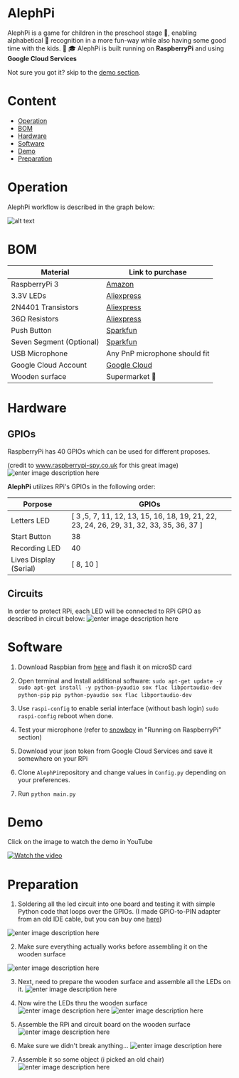 # AlephPi
AlephPi is a game for children in the preschool stage :child:, enabling alphabetical :abcd: recognition in a more fun-way while also having some good time with the kids. :rocket: :mortar_board:
AlephPi is built running on **RaspberryPi** and using  **Google Cloud Services**

Not sure you got it? skip to the [demo section](https://github.com/eladshabo/AlephPi#Demo).


# Content
* [Operation](https://github.com/eladshabo/AlephPi#operation)
* [BOM](https://github.com/eladshabo/AlephPi#bom)
* [Hardware](https://github.com/eladshabo/AlephPi#Hardware)
* [Software](https://github.com/eladshabo/AlephPi#Software)
* [Demo](https://github.com/eladshabo/AlephPi#Demo)
* [Preparation](https://github.com/eladshabo/AlephPi#Preparation)



# Operation
AlephPi workflow is described in the graph below:

![alt text](https://raw.githubusercontent.com/eladshabo/AlephPi/master/images/diagram.png)



# BOM


|Material|Link to purchase  |
|--|--|
| RaspberryPi 3 | [Amazon](https://www.amazon.com/gp/product/B01C6EQNNK/ref=ppx_yo_dt_b_asin_title_o07__o00_s00?ie=UTF8&psc=1) |
| 3.3V LEDs | [Aliexpress](https://www.aliexpress.com/item/100Pcs-lot-5-Colors-F3-3MM-Round-LED-Assortment-Kit-Ultra-Bright-Diffused-Green-Yellow-Blue/32896935877.html?spm=2114.search0104.3.52.1b1d387037EGtt&ws_ab_test=searchweb0_0,searchweb201602_1_10065_10068_319_10059_10884_317_10887_10696_100031_321_322_10084_453_10083_454_10103_433_10618_431_10307_537_536_10902,searchweb201603_45,ppcSwitch_0&algo_expid=1f1967cb-ee93-4170-9c76-82fdaf3bfcfa-7&algo_pvid=1f1967cb-ee93-4170-9c76-82fdaf3bfcfa) |
| 2N4401 Transistors | [Aliexpress](https://www.aliexpress.com/item/100pcs-2N4401-TO-92-NPN-General-Purpose-Transistor/32387641334.html?spm=a2g0s.9042311.0.0.27424c4dJI7cTk)
|36Ω  Resistors | [Aliexpress](https://www.aliexpress.com/item/20pcs-3W-Metal-film-resistor-1-1R-1M-1R-4-7R-10R-22R-33R-47R-1K/32845316445.html?spm=a2g0s.9042311.0.0.27424c4dJI7cTk)
|Push Button | [Sparkfun](https://www.sparkfun.com/products/9181)
|Seven Segment (Optional) | [Sparkfun](https://www.sparkfun.com/products/11441)
| USB Microphone | Any PnP microphone should fit
|Google Cloud Account | [Google Cloud](https://cloud.google.com/speech-to-text/)
|Wooden surface | Supermarket 🙂



# Hardware

## GPIOs
RaspberryPi has 40 GPIOs which can be used for different proposes. 

(credit to www.raspberrypi-spy.co.uk for this great image)
![enter image description here](https://www.raspberrypi-spy.co.uk/wp-content/uploads/2012/06/Raspberry-Pi-GPIO-Layout-Model-B-Plus-rotated-2700x900-1024x341.png)

**AlephPi** utilizes RPi's GPIOs in the following order:

|Porpose| GPIOs |
|--|--|
| Letters LED | [ 3 ,5, 7, 11, 12, 13, 15, 16, 18, 19, 21, 22, 23, 24, 26, 29, 31, 32, 33, 35, 36, 37 ] |
| Start Button | 38
| Recording LED | 40 |
| Lives Display (Serial) | [ 8, 10 ]

## Circuits

In order to protect RPi, each LED will be connected to RPi GPIO as described in circuit below:
![enter image description here](https://github.com/eladshabo/AlephPi/blob/master/images/led_circuit.png?raw=true)




# Software


1. Download Raspbian from [here](https://www.raspberrypi.org/downloads/raspbian/) and flash it on microSD card
2. Open terminal and Install additional software:
`sudo apt-get update -y`
`sudo apt-get install -y python-pyaudio sox flac libportaudio-dev python-pip`
`pip python-pyaudio sox flac libportaudio-dev`
3. Use `raspi-config` to enable serial interface (without bash login)
`sudo raspi-config`
reboot when done.
 
 4. Test your microphone (refer to [snowboy](https://snowboy.kitt.ai/docs) in "Running on RaspberryPi" section)
 5. Download your json token from Google Cloud Services and save it somewhere on your RPi

 6. Clone `AlephPi`repository and change values in `Config.py` depending on your preferences.
 7. Run `python main.py`


# Demo
Click on the image to watch the demo in YouTube

[![Watch the video](https://img.youtube.com/vi/WuH887lcBRc/hqdefault.jpg)](https://youtu.be/WuH887lcBRc)



# Preparation
1. Soldering all the led circuit into one board and testing it with simple Python code that loops over the GPIOs. (I made GPIO-to-PIN adapter from an old IDE cable, but you can buy one [here](https://www.aliexpress.com/item/RPi-GPIO-Breakout-Expansion-Board-40pin-Flat-Ribbon-Cable-For-Raspberry-Pi-3-2-Model-B/32914708074.html?spm=a2g0s.9042311.0.0.7a5f4c4d0znMa7)) 

![enter image description here](https://github.com/eladshabo/AlephPi/blob/master/images/prepare1.jpeg?raw=true)

2. Make sure everything actually works before assembling it on the wooden surface

![enter image description here](https://github.com/eladshabo/AlephPi/blob/master/images/prepare2.JPG?raw=true)

3. Next, need to prepare the wooden surface and assemble all the LEDs on it.
![enter image description here](https://github.com/eladshabo/AlephPi/blob/master/images/prepare3.jpeg?raw=true)

4. Now wire the LEDs thru the wooden surface
![enter image description here](https://github.com/eladshabo/AlephPi/blob/master/images/prepare4.jpeg?raw=true)
 ![enter image description here](https://github.com/eladshabo/AlephPi/blob/master/images/prepare5.jpeg?raw=true)

5. Assemble the RPi and circuit board on the wooden surface![enter image description here](https://github.com/eladshabo/AlephPi/blob/master/images/prepare6.jpeg?raw=true)

6. Make sure we didn't break anything...
![enter image description here](https://github.com/eladshabo/AlephPi/blob/master/images/prepare7.jpeg?raw=true)

7. Assemble it so some object (i picked an old chair)
![enter image description here](https://github.com/eladshabo/AlephPi/blob/master/images/prepare8.jpeg?raw=true)
